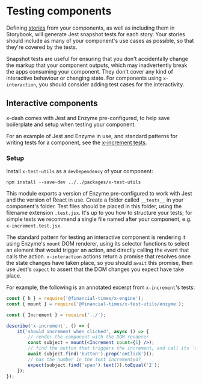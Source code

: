 # Testing components

Defining [stories](../setup/#writing-tests--demos) from your components, as well as including them in Storybook, will generate Jest snapshot tests for each story. Your stories should include as many of your component's use cases as possible, so that they're covered by the tests.

Snapshot tests are useful for ensuring that you don't accidentally change the markup that your component outputs, which may inadvertently break the apps consuming your component. They don't cover any kind of interactive behaviour or changing state. For components using `x-interaction`, you should consider adding test cases for the interactivity.

## Interactive components

x-dash comes with Jest and Enzyme pre-configured, to help save boilerplate and setup when testing your component.

For an example of Jest and Enzyme in use, and standard patterns for writing tests for a component, see the [x-increment tests](https://github.com/Financial-Times/x-dash/tree/master/components/x-increment/__tests__).

### Setup

Install `x-test-utils` as a `devDependency` of your component:

```
npm install --save-dev ../../packages/x-test-utils
```

This module exports a version of Enzyme pre-configured to work with Jest and the version of React in use. Create a folder called `__tests__` in your component's folder. Test files should be placed in this folder, using the filename extension `.test.jsx`. It's up to you how to structure your tests; for simple tests we recommend a single file named after your component, e.g. `x-increment.test.jsx`.

The standard pattern for testing an interactive component is rendering it using Enzyme's `mount` DOM renderer, using its selector functions to select an element that would trigger an action, and directly calling the event that calls the action. `x-interaction` actions return a promise that resolves once the state changes have taken place, so you should `await` this promise, then use Jest's `expect` to assert that the DOM changes you expect have take place.

For example, the following is an annotated excerpt from `x-increment`'s tests:

```jsx
const { h } = require('@financial-times/x-engine');
const { mount } = require('@financial-times/x-test-utils/enzyme');

const { Increment } = require('../');

describe('x-increment', () => {
	it('should increment when clicked', async () => {
		// render the component with the DOM renderer
		const subject = mount(<Increment count={1} />);
		// find the button that triggers the increment, and call its `onClick` event. `await` state updates
		await subject.find('button').prop('onClick')();
		// has the number in the text incremented?
		expect(subject.find('span').text()).toEqual('2');
	});
});
```
